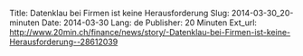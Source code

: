 Title: Datenklau bei Firmen ist keine Herausforderung
Slug: 2014-03-30_20-minuten
Date: 2014-03-30
Lang: de
Publisher: 20 Minuten
Ext_url: http://www.20min.ch/finance/news/story/-Datenklau-bei-Firmen-ist-keine-Herausforderung--28612039
